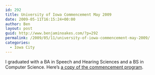 ```yaml
---
id: 292
title: University of Iowa Commencement May 2009
date: 2009-05-11T16:15:24+00:00
author: Ben
layout: post
guid: http://www.benjaminoakes.com/?p=292
permalink: /2009/05/11/university-of-iowa-commencement-may-2009/
categories:
  - Iowa City
---
```

I graduated with a BA in Speech and Hearing Sciences and a BS in Computer Science. Here&#8217;s [a copy of the commencement program](http://media.benjaminoakes.com/2009/Graduation/Spring2009CommencementProgram.pdf).